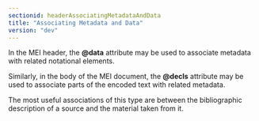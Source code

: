 ```yaml
---
sectionid: headerAssociatingMetadataAndData
title: "Associating Metadata and Data"
version: "dev"
---
```


In the MEI header, the **@data** attribute may be used to associate metadata with
related notational elements.

Similarly, in the body of the MEI document, the **@decls** attribute may be used to
associate parts of the encoded text with related metadata.

The most useful associations of this type are between the bibliographic description
of a
source and the material taken from it.

